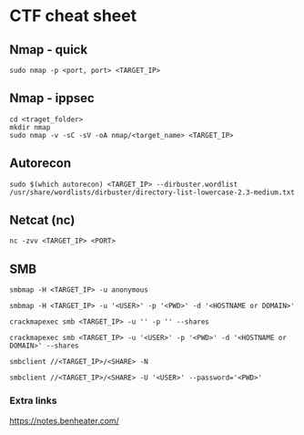 # CTF cheat sheet


## Nmap - quick

```
sudo nmap -p <port, port> <TARGET_IP>
```

## Nmap - ippsec

```
cd <traget_folder>
mkdir nmap
sudo nmap -v -sC -sV -oA nmap/<target_name> <TARGET_IP>
```

## Autorecon
```
sudo $(which autorecon) <TARGET_IP> --dirbuster.wordlist /usr/share/wordlists/dirbuster/directory-list-lowercase-2.3-medium.txt 
```

## Netcat (nc)
```
nc -zvv <TARGET_IP> <PORT>
```


## SMB

```
smbmap -H <TARGET_IP> -u anonymous
```

```
smbmap -H <TARGET_IP> -u '<USER>' -p '<PWD>' -d '<HOSTNAME or DOMAIN>'
```

```
crackmapexec smb <TARGET_IP> -u '' -p '' --shares
```

```
crackmapexec smb <TARGET_IP> -u '<USER>' -p '<PWD>' -d '<HOSTNAME or DOMAIN>' --shares
```

```
smbclient //<TARGET_IP>/<SHARE> -N
```

```
smbclient //<TARGET_IP>/<SHARE> -U '<USER>' --password='<PWD>'
```

### Extra links
https://notes.benheater.com/
